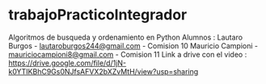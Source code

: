 # trabajoPracticoIntegrador
Algoritmos de busqueda y ordenamiento en Python 
Alumnos : 
Lautaro Burgos - lautaroburgos244@gmail.com - Comision 10
Mauricio Campioni - mauriciocampioni8@gmail.com - Comision 11
Link a drive con el video : https://drive.google.com/file/d/1jN-k0YTIKBhC9Gs0NJfsAFVX2bXZvMtH/view?usp=sharing
